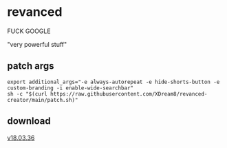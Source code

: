# revanced

FUCK GOOGLE

"very powerful stuff"

## patch args

```
export additional_args="-e always-autorepeat -e hide-shorts-button -e custom-branding -i enable-wide-searchbar"
sh -c "$(curl https://raw.githubusercontent.com/XDream8/revanced-creator/main/patch.sh)"
```

## download

[v18.03.36](https://github.com/gnireorb/revanced/releases/tag/v18.03.36)
